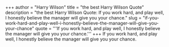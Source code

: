 +++
author = "Harry Wilson"
title = "the best Harry Wilson Quote"
description = "the best Harry Wilson Quote: If you work hard, and play well, I honestly believe the manager will give you your chance."
slug = "if-you-work-hard-and-play-well-i-honestly-believe-the-manager-will-give-you-your-chance"
quote = '''If you work hard, and play well, I honestly believe the manager will give you your chance.'''
+++
If you work hard, and play well, I honestly believe the manager will give you your chance.
